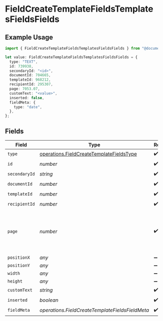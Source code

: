 # FieldCreateTemplateFieldsTemplatesFieldsFields

## Example Usage

```typescript
import { FieldCreateTemplateFieldsTemplatesFieldsFields } from "@documenso/sdk-typescript/models/operations";

let value: FieldCreateTemplateFieldsTemplatesFieldsFields = {
  type: "TEXT",
  id: 739938,
  secondaryId: "<id>",
  documentId: 704665,
  templateId: 968212,
  recipientId: 295307,
  page: 7053.07,
  customText: "<value>",
  inserted: false,
  fieldMeta: {
    type: "date",
  },
};
```

## Fields

| Field                                                                                                | Type                                                                                                 | Required                                                                                             | Description                                                                                          |
| ---------------------------------------------------------------------------------------------------- | ---------------------------------------------------------------------------------------------------- | ---------------------------------------------------------------------------------------------------- | ---------------------------------------------------------------------------------------------------- |
| `type`                                                                                               | [operations.FieldCreateTemplateFieldsType](../../models/operations/fieldcreatetemplatefieldstype.md) | :heavy_check_mark:                                                                                   | N/A                                                                                                  |
| `id`                                                                                                 | *number*                                                                                             | :heavy_check_mark:                                                                                   | N/A                                                                                                  |
| `secondaryId`                                                                                        | *string*                                                                                             | :heavy_check_mark:                                                                                   | N/A                                                                                                  |
| `documentId`                                                                                         | *number*                                                                                             | :heavy_check_mark:                                                                                   | N/A                                                                                                  |
| `templateId`                                                                                         | *number*                                                                                             | :heavy_check_mark:                                                                                   | N/A                                                                                                  |
| `recipientId`                                                                                        | *number*                                                                                             | :heavy_check_mark:                                                                                   | N/A                                                                                                  |
| `page`                                                                                               | *number*                                                                                             | :heavy_check_mark:                                                                                   | The page number of the field on the document. Starts from 1.                                         |
| `positionX`                                                                                          | *any*                                                                                                | :heavy_minus_sign:                                                                                   | N/A                                                                                                  |
| `positionY`                                                                                          | *any*                                                                                                | :heavy_minus_sign:                                                                                   | N/A                                                                                                  |
| `width`                                                                                              | *any*                                                                                                | :heavy_minus_sign:                                                                                   | N/A                                                                                                  |
| `height`                                                                                             | *any*                                                                                                | :heavy_minus_sign:                                                                                   | N/A                                                                                                  |
| `customText`                                                                                         | *string*                                                                                             | :heavy_check_mark:                                                                                   | N/A                                                                                                  |
| `inserted`                                                                                           | *boolean*                                                                                            | :heavy_check_mark:                                                                                   | N/A                                                                                                  |
| `fieldMeta`                                                                                          | *operations.FieldCreateTemplateFieldsFieldMeta*                                                      | :heavy_check_mark:                                                                                   | N/A                                                                                                  |